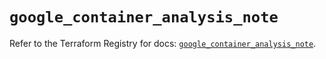 # `google_container_analysis_note`

Refer to the Terraform Registry for docs: [`google_container_analysis_note`](https://registry.terraform.io/providers/hashicorp/google/5.20.0/docs/resources/container_analysis_note).
